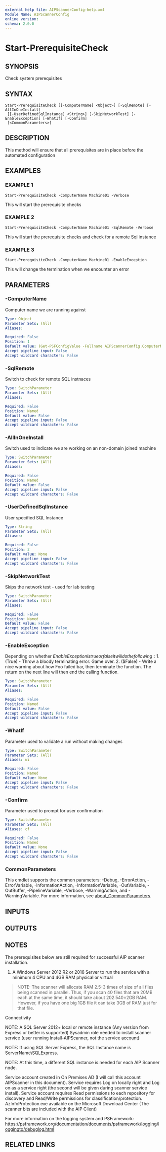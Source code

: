 ```yaml
---
external help file: AIPScannerConfig-help.xml
Module Name: AIPScannerConfig
online version:
schema: 2.0.0
---
```


# Start-PrerequisiteCheck

## SYNOPSIS
Check system prerequisites

## SYNTAX

```
Start-PrerequisiteCheck [[-ComputerName] <Object>] [-SqlRemote] [-AllInOneInstall]
 [[-UserDefinedSqlInstance] <String>] [-SkipNetworkTest] [-EnableException] [-WhatIf] [-Confirm]
 [<CommonParameters>]
```

## DESCRIPTION
This method will ensure that all prerequisites are in place before the automated configuration

## EXAMPLES

### EXAMPLE 1
```
Start-PrerequisiteCheck -ComputerName Machine01 -Verbose
```

This will start the prerequisite checks

### EXAMPLE 2
```
Start-PrerequisiteCheck -ComputerName Machine01 -SqlRemote -Verbose
```

This will start the prerequisite checks and check for a remote Sql instance

### EXAMPLE 3
```
Start-PrerequisiteCheck -ComputerName Machine01 -EnableException
```

This will change the termination when we encounter an error

## PARAMETERS

### -ComputerName
Computer name we are running against

```yaml
Type: Object
Parameter Sets: (All)
Aliases:

Required: False
Position: 1
Default value: (Get-PSFConfigValue -Fullname AIPScannerConfig.ComputerName)
Accept pipeline input: False
Accept wildcard characters: False
```

### -SqlRemote
Switch to check for remote SQL instnaces

```yaml
Type: SwitchParameter
Parameter Sets: (All)
Aliases:

Required: False
Position: Named
Default value: False
Accept pipeline input: False
Accept wildcard characters: False
```

### -AllInOneInstall
Switch used to indicate we are working on an non-domain joined machine

```yaml
Type: SwitchParameter
Parameter Sets: (All)
Aliases:

Required: False
Position: Named
Default value: False
Accept pipeline input: False
Accept wildcard characters: False
```

### -UserDefinedSqlInstance
User specified SQL Instance

```yaml
Type: String
Parameter Sets: (All)
Aliases:

Required: False
Position: 2
Default value: None
Accept pipeline input: False
Accept wildcard characters: False
```

### -SkipNetworkTest
Skips the network test - used for lab testing

```yaml
Type: SwitchParameter
Parameter Sets: (All)
Aliases:

Required: False
Position: Named
Default value: False
Accept pipeline input: False
Accept wildcard characters: False
```

### -EnableException
Depending on whether $EnableException is true or false it will do the following:
    1.
($True) - Throw a bloody terminating error.
Game over.
    2.
($False) - Write a nice warning about how Foo failed bar, then terminate the function.
The return on the next line will then end the calling function.

```yaml
Type: SwitchParameter
Parameter Sets: (All)
Aliases:

Required: False
Position: Named
Default value: False
Accept pipeline input: False
Accept wildcard characters: False
```

### -WhatIf
Parameter used to validate a run without making changes

```yaml
Type: SwitchParameter
Parameter Sets: (All)
Aliases: wi

Required: False
Position: Named
Default value: None
Accept pipeline input: False
Accept wildcard characters: False
```

### -Confirm
Parameter used to prompt for user confirmation

```yaml
Type: SwitchParameter
Parameter Sets: (All)
Aliases: cf

Required: False
Position: Named
Default value: None
Accept pipeline input: False
Accept wildcard characters: False
```

### CommonParameters
This cmdlet supports the common parameters: -Debug, -ErrorAction, -ErrorVariable, -InformationAction, -InformationVariable, -OutVariable, -OutBuffer, -PipelineVariable, -Verbose, -WarningAction, and -WarningVariable. For more information, see [about_CommonParameters](http://go.microsoft.com/fwlink/?LinkID=113216).

## INPUTS

## OUTPUTS

## NOTES

The prerequisites below are still required for successful AIP scanner installation.

1. A Windows Server 2012 R2 or 2016 Server to run the service with a minimum 4 CPU and 4GB RAM physical or virtual

>NOTE:  The scanner will allocate RAM 2.5-3 times of size of all files being scanned in parallel. Thus, if you scan 40 files that are 20MB each at the same time, it should take about 202.540=2GB RAM. However, if you have one big 1GB file it can take 3GB of RAM just for that file.

Connectivity

NOTE: A SQL Server 2012+ local or remote instance (Any version from Express or better is supported)
Sysadmin role needed to install scanner service (user running Install-AIPScanner, not the service account)

NOTE: If using SQL Server Express, the SQL Instance name is ServerName\SQLExpress.

NOTE: At this time, a different SQL instance is needed for each AIP Scanner node.

Service account created in On Premises AD (I will call this account AIPScanner in this document).
Service requires Log on locally right and Log on as a service right (the second will be given during scanner service install).
Service account requires Read permissions to each repository for discovery and Read/Write permissions for classification/protection.
AzInfoProtection.exe available on the Microsoft Download Center (The scanner bits are included with the AIP Client)

For more information on the logging system and PSFramework: https://psframework.org/documentation/documents/psframework/logging/loggingto/debuglog.html

## RELATED LINKS
